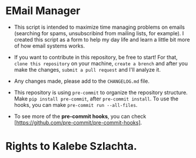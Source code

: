 # EMail Manager

- This script is intended to maximize time managing problems on emails (searching for spams, unsubscribind from mailing lists, for example).
I created this script as a form to help my day life and learn a little bit more of how email systems works.

- If you want to contribute in this repository, be free to start!
For that, ```clone this repository``` on your machine, ```create a brench``` and after you make the changes, ```submit a pull request``` and I'll analyze it.
- Any changes made, please add to the ```CHANGELOG.md``` file.

- This repository is using ```pre-commit``` to organize the repository structure. Make ```pip install pre-commit```, after ```pre-commit install```.
To use the hooks, you can make ```pre-commit run --all-files```.

- To see more of the **pre-commit hooks**, you can check [https://github.com/pre-commit/pre-commit-hooks].

# **Rights to Kalebe Szlachta**.
